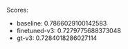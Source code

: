Scores:
- baseline: 0.7866029100142583
- finetuned-v3: 0.7279775688373048
- gt-v3: 0.7284018286027114 
